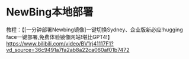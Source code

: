 # NewBing本地部署

教程：【[一分钟部署Newbing镜像]一键切换Sydney、企业版新必应!hugging face一键部署,免费体验镜像网站!堪比GPT4!】https://www.bilibili.com/video/BV1rj41117F1?vd_source=36c9491a7fa2ab8a22ca060af01b7472
